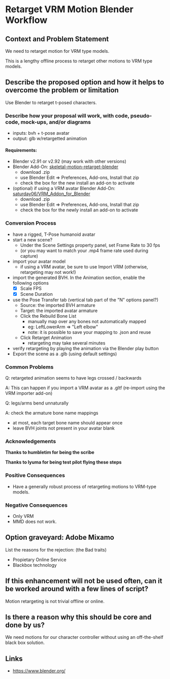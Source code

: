 # Retarget VRM Motion Blender Workflow

## Context and Problem Statement

We need to retarget motion for VRM type models.

This is a lengthy offline process to retarget other motions to VRM type models.

## Describe the proposed option and how it helps to overcome the problem or limitation

Use Blender to retarget t-posed characters.

### Describe how your proposal will work, with code, pseudo-code, mock-ups, and/or diagrams

- inputs: bvh + t-pose avatar
- output: glb w/retargetted animation

#### Requirements:

- Blender v2.91 or v2.92 (may work with other versions)
- Blender Add-On: [skeletal-motion-retarget-blender](https://github.com/fire/skeletal-motion-retarget-blender)
    - download .zip
    - use Blender Edit => Preferences, Add-ons, Install that zip
    - check the box for the new install an add-on to activate
- (optional) if using a VRM avatar Blender Add-On: [saturday06/VRM_Addon_for_Blender](https://github.com/saturday06/VRM_Addon_for_Blender/releases/)
    - download .zip
    - use Blender Edit => Preferences, Add-ons, Install that zip
    - check the box for the newly install an add-on to activate

### Conversion Process

- have a rigged, T-Pose humanoid avatar
- start a new scene?
    - Under the Scene Settings property panel, set Frame Rate to 30 fps
    - (or you may want to match your .mp4 frame rate used during capture)
- import your avatar model
    - if using a VRM avatar, be sure to use Import VRM (otherwise, retargeting may not work!)
- import the generated BVH. In the Animation section, enable the following options
    - [x] Scale FPS
    - [x] Scene Duration
- use the Pose Transfer tab (vertical tab part of the "N" options panel?)
    - Source: the imported BVH armature
    - Target: the imported avatar armature
    - Click the Rebuild Bone List
        - manually map over any bones not automatically mapped
        - eg: LeftLowerArm => "Left elbow"
        - note: it is possible to save your mapping to .json and reuse
    - Click Retarget Animation
        - retargeting may take several minutes
- verify retargeting by playing the animation via the Blender play button
- Export the scene as a .glb (using default settings)

### Common Problems

Q: retargeted animation seems to have legs crossed / backwards

A: This can happen if you import a VRM avatar as a .gltf (re-import using the VRM importer add-on)

Q: legs/arms bend unnaturally 

A: check the armature bone name mappings
  - at most, each target bone name should appear once
  - leave BVH joints not present in your avatar blank

### Acknowledgements

**Thanks to humbletim for being the scribe**

**Thanks to lyuma for being test pilot flying these steps**

### Positive Consequences <!-- optional -->

- Have a generally robust process of retargeting motions to VRM-type models.

### Negative Consequences <!-- optional -->

- Only VRM
- MMD does not work.

## Option graveyard: Adobe Mixamo

List the reasons for the rejection: (the Bad traits)

* Propietary Online Service
* Blackbox technology

## If this enhancement will not be used often, can it be worked around with a few lines of script?

Motion retargeting is not trivial offline or online.

## Is there a reason why this should be core and done by us?

We need motions for our character controller without using an off-the-shelf black box solution.

## Links <!-- optional -->

- https://www.blender.org/
